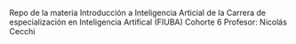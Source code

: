  Repo de la materia Introducción a Inteligencia Articial de la Carrera de especialización en Inteligencia Artifical (FIUBA)
 Cohorte 6
 Profesor: Nicolás Cecchi

